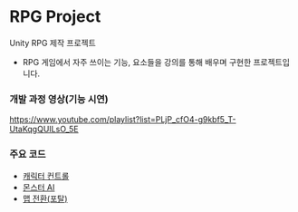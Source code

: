 # RPG Project
Unity RPG 제작 프로젝트
- RPG 게임에서 자주 쓰이는 기능, 요소들을 강의를 통해 배우며 구현한 프로젝트입니다.

### 개발 과정 영상(기능 시연)
https://www.youtube.com/playlist?list=PLjP_cfO4-g9kbf5_T-UtaKqgQUILsO_5E

### 주요 코드
- <a href="https://github.com/Nyppp/RPG-Project/blob/main/Assets/Scripts/Control/PlayerController.cs">캐릭터 컨트롤</a>
- <a href="https://github.com/Nyppp/RPG-Project/blob/main/Assets/Scripts/Control/AIController.cs">몬스터 AI</a>
- <a href="https://github.com/Nyppp/RPG-Project/blob/main/Assets/Scripts/SceneManagement/Portal.cs">맵 전환(포탈)</a>
